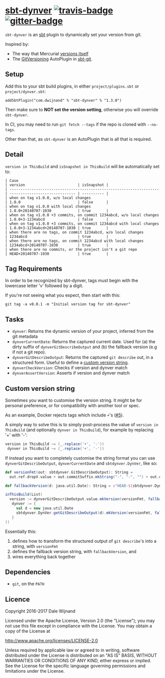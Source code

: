 # [sbt-dynver][] [![travis-badge][]][travis] [![gitter-badge][]][gitter]

[sbt-dynver]:         https://github.com/dwijnand/sbt-dynver
[travis]:          https://travis-ci.org/dwijnand/sbt-dynver
[travis-badge]:    https://travis-ci.org/dwijnand/sbt-dynver.svg?branch=master
[gitter]:              https://gitter.im/dwijnand/sbt-dynver
[gitter-badge]: https://badges.gitter.im/dwijnand/sbt-dynver.svg

`sbt-dynver` is an [sbt](http://www.scala-sbt.org/) plugin to dynamically set your version from git.

Inspired by:
* The way that Mercurial [versions itself](https://selenic.com/hg/file/3.9.1/setup.py#l179)
* The [GitVersioning][] AutoPlugin in [sbt-git][].

[sbt-git]: https://github.com/sbt/sbt-git
[GitVersioning]: https://github.com/sbt/sbt-git/blob/v0.8.5/src/main/scala/com/typesafe/sbt/SbtGit.scala#L266-L270

## Setup

Add this to your sbt build plugins, in either `project/plugins.sbt` or `project/dynver.sbt`:

    addSbtPlugin("com.dwijnand" % "sbt-dynver" % "1.3.0")

Then make sure to **NOT set the version setting**, otherwise you will override `sbt-dynver`.

In CI, you may need to run `git fetch --tags` if the repo is cloned with `--no-tags`.

Other than that, as `sbt-dynver` is an AutoPlugin that is all that is required.

## Detail

`version in ThisBuild` and `isSnapshot in ThisBuild` will be automatically set to:

```
| Case                                                                 | version                        | isSnapshot |
| -------------------------------------------------------------------- | ------------------------------ | ---------- |
| when on tag v1.0.0, w/o local changes                                | 1.0.0                          | false      |
| when on tag v1.0.0 with local changes                                | 1.0.0+20140707-1030            | true       |
| when on tag v1.0.0 +3 commits, on commit 1234abcd, w/o local changes | 1.0.0+3-1234abcd               | false      |
| when on tag v1.0.0 +3 commits, on commit 1234abcd with local changes | 1.0.0+3-1234abcd+20140707-1030 | true       |
| when there are no tags, on commit 1234abcd, w/o local changes        | 1234abcd                       | true       |
| when there are no tags, on commit 1234abcd with local changes        | 1234abcd+20140707-1030         | true       |
| when there are no commits, or the project isn't a git repo           | HEAD+20140707-1030             | true       |
```

## Tag Requirements

In order to be recognized by sbt-dynver, tags must begin with the lowercase letter 'v' followed by a digit.

If you're not seeing what you expect, then start with this:

    git tag -a v0.0.1 -m "Initial version tag for sbt-dynver"

## Tasks

* `dynver`: Returns the dynamic version of your project, inferred from the git metadata
* `dynverCurrentDate`: Returns the captured current date. Used for (a) the dirty suffix of `dynverGitDescribeOutput` and (b) the fallback version (e.g if not a git repo).
* `dynverGitDescribeOutput`: Returns the captured `git describe` out, in a structured form. Useful to define a [custom version string](#custom-version-string).
* `dynverCheckVersion`: Checks if version and dynver match
* `dynverAssertVersion`: Asserts if version and dynver match

## Custom version string

Sometimes you want to customise the version string. It might be for personal preference, or for compatibility with another tool or spec.

As an example, Docker rejects tags which include `+`'s ([#5](https://github.com/dwijnand/sbt-dynver/issues/5)).

A simply way to solve this is to simply post-process the value of `version in ThisBuild` (and optionally `dynver in ThisBuild`), for example by replacing '+' with '-':

```scala
version in ThisBuild ~= (_.replace('+', '-'))
 dynver in ThisBuild ~= (_.replace('+', '-'))
```

If instead you want to completely customise the string format you can use `dynverGitDescribeOutput`, `dynverCurrentDate` and `sbtdynver.DynVer`, like so:

```scala
def versionFmt(out: sbtdynver.GitDescribeOutput): String =
  out.ref.dropV.value + out.commitSuffix.mkString("-", "-", "") + out.dirtySuffix.dropPlus.mkString("-", "")

def fallbackVersion(d: java.util.Date): String = s"HEAD-${sbtdynver.DynVer timestamp d}"

inThisBuild(List(
  version := dynverGitDescribeOutput.value.mkVersion(versionFmt, fallbackVersion(dynverCurrentDate.value)),
   dynver := {
     val d = new java.util.Date
     sbtdynver.DynVer.getGitDescribeOutput(d).mkVersion(versionFmt, fallbackVersion(d))
   }
))
```

Essentially this:

1. defines how to transform the structured output of `git describe`'s into a string, with `versionFmt`
2. defines the fallback version string, with `fallbackVersion`, and
3. wires everything back together

## Dependencies

* `git`, on the `PATH`

## Licence

Copyright 2016-2017 Dale Wijnand

Licensed under the Apache License, Version 2.0 (the "License");
you may not use this file except in compliance with the License.
You may obtain a copy of the License at

  http://www.apache.org/licenses/LICENSE-2.0

Unless required by applicable law or agreed to in writing, software
distributed under the License is distributed on an "AS IS" BASIS,
WITHOUT WARRANTIES OR CONDITIONS OF ANY KIND, either express or implied.
See the License for the specific language governing permissions and
limitations under the License.
